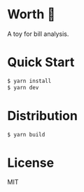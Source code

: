 # Worth 🛒

A toy for bill analysis.

# Quick Start

```bash
$ yarn install
$ yarn dev
```

# Distribution

```bash
$ yarn build
```

# License
MIT